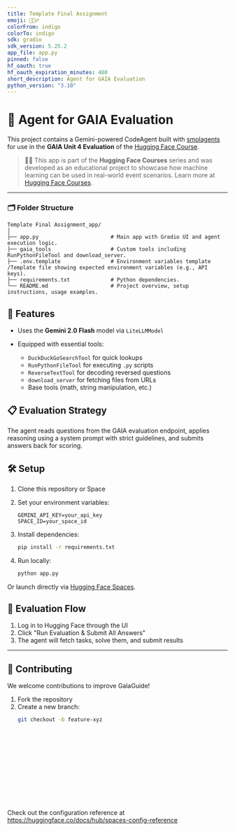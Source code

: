 ```yaml
---
title: Template Final Assignment
emoji: 🕵🏻‍♂️
colorFrom: indigo
colorTo: indigo
sdk: gradio
sdk_version: 5.25.2
app_file: app.py
pinned: false
hf_oauth: true
hf_oauth_expiration_minutes: 480
short_description: Agent for GAIA Evaluation
python_version: "3.10"
---
```


# 🧠 Agent for GAIA Evaluation

This project contains a Gemini-powered CodeAgent built with [smolagents](https://github.com/smol-ai/smol-agents) for use 
in the **GAIA Unit 4 Evaluation**  of the [Hugging Face Course](https://hf.co/learn/agents-course/unit0/introduction).

> 🧑‍🏫 This app is part of the **Hugging Face Courses** series and was developed as an educational project to showcase how machine
> learning can be used in real-world event scenarios. Learn more at [Hugging Face Courses](https://huggingface.co/learn).
---

### 🗂 Folder Structure

```
Template Final Assignment_app/
│
├── app.py                       # Main app with Gradio UI and agent execution logic.
├── gaia_tools                   # Custom tools including RunPythonFileTool and download_server.
├── .env.template                # Environment variables template /Template file showing expected environment variables (e.g., API keys).
├── requirements.txt             # Python dependencies. 
└── README.md                    # Project overview, setup instructions, usage examples.
```


## 🚀 Features

* Uses the **Gemini 2.0 Flash** model via `LiteLLMModel`
* Equipped with essential tools:

  * `DuckDuckGoSearchTool` for quick lookups
  * `RunPythonFileTool` for executing `.py` scripts
  * `ReverseTextTool` for decoding reversed questions
  * `download_server` for fetching files from URLs
  * Base tools (math, string manipulation, etc.)

## 📋 Evaluation Strategy

The agent reads questions from the GAIA evaluation endpoint, applies reasoning using a system prompt with strict 
guidelines, and submits answers back for scoring.


## 🛠️ Setup

1. Clone this repository or Space
2. Set your environment variables:

   ```
   GEMINI_API_KEY=your_api_key
   SPACE_ID=your_space_id
   ```
3. Install dependencies:

   ```bash
   pip install -r requirements.txt
   ```
4. Run locally:

   ```bash
   python app.py
   ```

Or launch directly via [Hugging Face Spaces](https://huggingface.co/spaces/).

## 🧪 Evaluation Flow

1. Log in to Hugging Face through the UI
2. Click "Run Evaluation & Submit All Answers"
3. The agent will fetch tasks, solve them, and submit results


---
## 🤝 Contributing

We welcome contributions to improve GalaGuide!

1. Fork the repository  
2. Create a new branch:
   ```bash
   git checkout -b feature-xyz















Check out the configuration reference at https://huggingface.co/docs/hub/spaces-config-reference